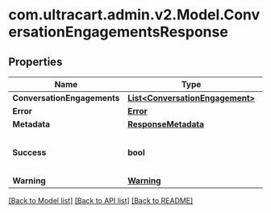 
# com.ultracart.admin.v2.Model.ConversationEngagementsResponse

## Properties

Name | Type | Description | Notes
------------ | ------------- | ------------- | -------------
**ConversationEngagements** | [**List&lt;ConversationEngagement&gt;**](ConversationEngagement.md) |  | [optional] 
**Error** | [**Error**](Error.md) |  | [optional] 
**Metadata** | [**ResponseMetadata**](ResponseMetadata.md) |  | [optional] 
**Success** | **bool** | Indicates if API call was successful | [optional] 
**Warning** | [**Warning**](Warning.md) |  | [optional] 

[[Back to Model list]](../README.md#documentation-for-models)
[[Back to API list]](../README.md#documentation-for-api-endpoints)
[[Back to README]](../README.md)

